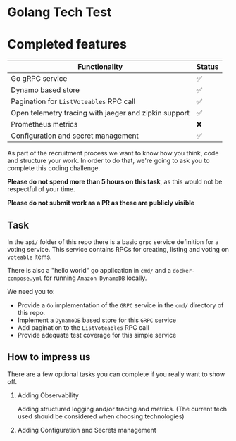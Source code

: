# Golang Tech Test

# Completed features

| Functionality | Status |
|----------------|---------|
| Go gRPC service | ✅ |
| Dynamo based store | ✅ |
| Pagination for `ListVoteables` RPC call | ✅ |
| Open telemetry tracing with jaeger and zipkin support | ✅ |
| Prometheus metrics | ❌️ |
| Configuration and secret management | ✅ |

As part of the recruitment process we want to know how you think, code and structure your work.
In order to do that, we're going to ask you to complete this coding challenge.

**Please do not spend more than 5 hours on this task**, as this would not be
respectful of your time.

**Please do not submit work as a PR as these are publicly visible**

## Task

In the `api/` folder of this repo there is a basic `grpc` service definition for a voting service.
This service contains RPCs for creating, listing and voting on `voteable` items.

There is also a "hello world" go application in `cmd/` and a `docker-compose.yml` for running
`Amazon DynamoDB` locally.

We need you to:

- Provide a `Go` implementation of the `GRPC` service in the `cmd/` directory of this repo.
- Implement a `DynamoDB` based store for this `GRPC` service
- Add pagination to the `ListVoteables` RPC call
- Provide adequate test coverage for this simple service


## How to impress us

There are a few optional tasks you can complete if you really want to show off.

1. Adding Observability 

    Adding structured logging and/or tracing and metrics.
    (The current tech used should be considered when choosing technologies)

2. Adding Configuration and Secrets management
